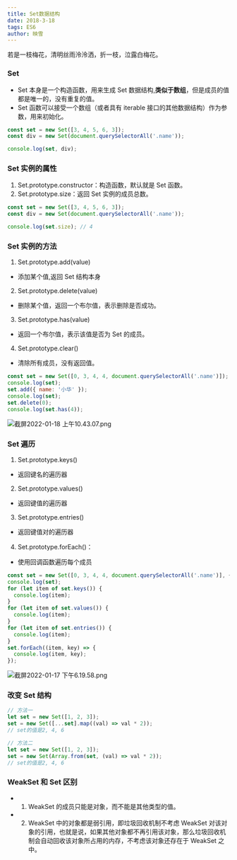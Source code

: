 ```yaml
---
title: Set数据结构
date: 2018-3-18
tags: ES6
author: 映雪
---
```


若是一枝梅花，清明丝雨泠泠洒，折一枝，泣露白梅花。

<!--more-->

### Set

- Set 本身是一个构造函数，用来生成 Set 数据结构,**类似于数组**，但是成员的值都是唯一的，没有重复的值。
- Set 函数可以接受一个数组（或者具有 iterable 接口的其他数据结构）作为参数，用来初始化。

```js
const set = new Set([3, 4, 5, 6, 3]);
const div = new Set(document.querySelectorAll('.name'));

console.log(set, div);
```

### Set 实例的属性

1. Set.prototype.constructor：构造函数，默认就是 Set 函数。
2. Set.prototype.size：返回 Set 实例的成员总数。

```js
const set = new Set([3, 4, 5, 6, 3]);
const div = new Set(document.querySelectorAll('.name'));

console.log(set.size); // 4
```

### Set 实例的方法

1. Set.prototype.add(value)

- 添加某个值,返回 Set 结构本身

2. Set.prototype.delete(value)

- 删除某个值，返回一个布尔值，表示删除是否成功。

3. Set.prototype.has(value)

- 返回一个布尔值，表示该值是否为 Set 的成员。

4. Set.prototype.clear()

- 清除所有成员，没有返回值。

```js
const set = new Set([0, 3, 4, 4, document.querySelectorAll('.name')]);
console.log(set);
set.add({ name: '小华' });
console.log(set);
set.delete(0);
console.log(set.has(4));
```

![截屏2022-01-18 上午10.43.07.png](/images/2022/01/18/LQgYwEbDfFadke1.png)

### Set 遍历

1. Set.prototype.keys()

- 返回键名的遍历器

2. Set.prototype.values()

- 返回键值的遍历器

3. Set.prototype.entries()

- 返回键值对的遍历器

4. Set.prototype.forEach()：

- 使用回调函数遍历每个成员

```js
const set = new Set([0, 3, 4, 4, document.querySelectorAll('.name')], { name: '小华' });
console.log(set);
for (let item of set.keys()) {
  console.log(item);
}
for (let item of set.values()) {
  console.log(item);
}
for (let item of set.entries()) {
  console.log(item);
}
set.forEach((item, key) => {
  console.log(item, key);
});
```

![截屏2022-01-17 下午6.19.58.png](/images/2022/01/17/b7OdEmHhGLYePxj.png)

### 改变 Set 结构

```js
// 方法一
let set = new Set([1, 2, 3]);
set = new Set([...set].map((val) => val * 2));
// set的值是2, 4, 6

// 方法二
let set = new Set([1, 2, 3]);
set = new Set(Array.from(set, (val) => val * 2));
// set的值是2, 4, 6
```


### WeakSet 和 Set 区别

- 1. WeakSet 的成员只能是对象，而不能是其他类型的值。
- 2. WeakSet 中的对象都是弱引用，即垃圾回收机制不考虑 WeakSet 对该对象的引用，也就是说，如果其他对象都不再引用该对象，那么垃圾回收机制会自动回收该对象所占用的内存，不考虑该对象还存在于 WeakSet 之中。